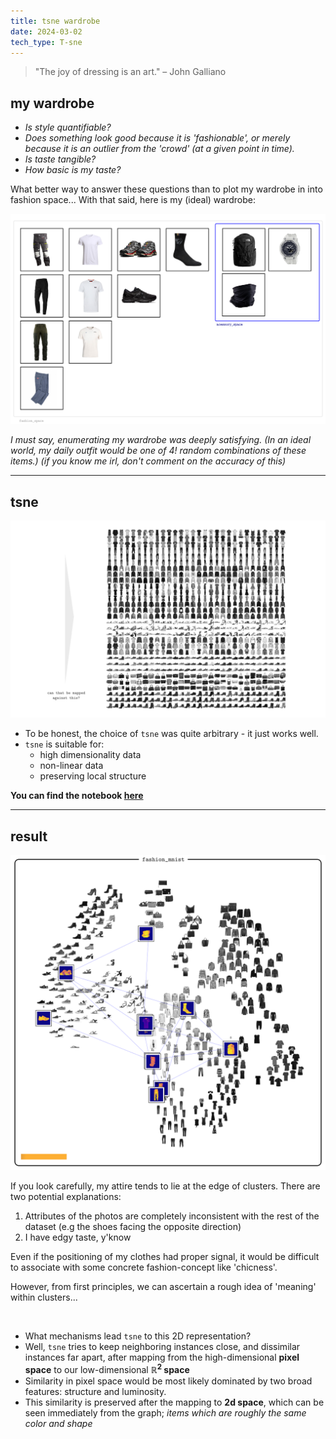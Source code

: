 ```yaml
---
title: tsne wardrobe
date: 2024-03-02
tech_type: T-sne
---
```


> "The joy of dressing is an art." – John Galliano


## my wardrobe  

- *Is style quantifiable?* 
- *Does something look good because it is 'fashionable', or merely because it is an outlier from the 'crowd' (at a given point in time).* 
- *Is taste tangible?* 
- *How basic is my taste?*

What better way to answer these questions than to plot my wardrobe in into fashion space... With that said, here is my (ideal) wardrobe:

![](/images/fashion-tsne-1.png)

*I must say, enumerating my wardrobe was deeply satisfying. (In an ideal world, my daily outfit would be one of $4!$ random combinations of these items.) (if you know me irl, don't comment on the accuracy of this)*

---
## tsne

![](/images/fashion-tsne-2.png)

- To be honest, the choice of `tsne` was quite arbitrary - it just works well. 
- `tsne` is suitable for: 
	- high dimensionality data
	- non-linear data 
	- preserving local structure

**You can find the notebook [here](https://github.com/jl33-ai/mle-notes/blob/main/sklearn-practice/chapter-8/wardrobe-tsne.ipynb)**

---
## result 

![](/images/fashion-tsne-3.png)

If you look carefully, my attire tends to lie at the edge of clusters. There are two potential explanations: 

1. Attributes of the photos are completely inconsistent with the rest of the dataset (e.g the shoes facing the opposite direction)
2. I have edgy taste, y'know

Even if the positioning of my clothes had proper signal, it would be difficult to associate with some concrete fashion-concept like 'chicness'. 

However, from first principles, we can ascertain a rough idea of 'meaning' within clusters...

<br>

- What mechanisms lead `tsne` to this 2D representation?
- Well, `tsne` tries to keep neighboring instances close, and dissimilar instances far apart, after mapping from the high-dimensional **pixel space** to our low-dimensional **$\mathbb{R}^2$ space**
- Similarity in pixel space would be most likely dominated by two broad features: structure and luminosity.
- This similarity is preserved after the mapping to **2d space**, which can be seen immediately from the graph; *items which are roughly the same color and shape*
